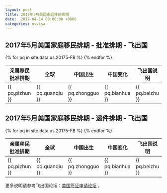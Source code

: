 ```yaml
---
layout: post
title: 2017年5月美国家庭移民排期
date:  2017-04-14 09:00:00 +0800
categories: usvisa
---
```


## 2017年5月美国家庭移民排期 - 批准排期 - 飞出国

<table>
  <thead>
    <tr>
      <th>亲属移民批准排期</th>
      <th>全球</th>
      <th>中国出生</th>
      <th>中国变化</th>
      <th>飞出国说明</th>
    </tr>
  </thead>
  <tbody>
{% for pq in site.data.us.20175-FB %}
    <tr>
      <td>{{ pq.pizhun }}</td>
      <td>{{ pq.quanqiu }}</td>
      <td>{{ pq.zhongguo }}</td>
      <td>{{ pq.bianhua }}</td>
      <td>{{ pq.beizhu }}</td>
    </tr>
{% endfor %}
  </tbody>
</table>

## 2017年5月美国家庭移民排期 - 递件排期 - 飞出国

<table>
  <thead>
    <tr>
      <th>亲属移民批准排期</th>
      <th>全球</th>
      <th>中国出生</th>
      <th>中国变化</th>
      <th>飞出国说明</th>
    </tr>
  </thead>
  <tbody>
{% for pq in site.data.us.20175-FB %}
    <tr>
      <td>{{ pq.pizhun }}</td>
      <td>{{ pq.quanqiu }}</td>
      <td>{{ pq.zhongguo }}</td>
      <td>{{ pq.bianhua }}</td>
      <td>{{ pq.beizhu }}</td>
    </tr>
{% endfor %}
  </tbody>
</table>

更多说明请参考飞出国论坛：<a href="http://bbs.fcgvisa.com/c/usavisa" target="blank">美国签证申请论坛</a> 。
